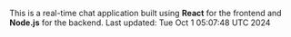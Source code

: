 This is a real-time chat application built using **React** for the frontend and **Node.js** for the backend.
Last updated: Tue Oct  1 05:07:48 UTC 2024
